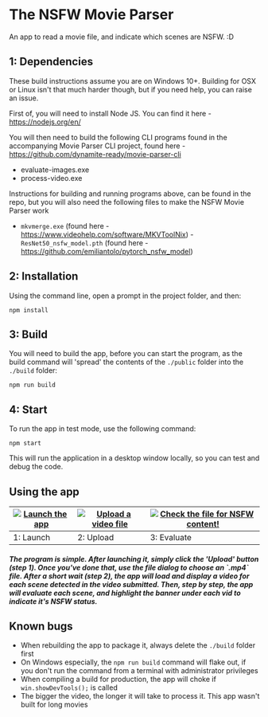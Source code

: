 # The NSFW Movie Parser

An app to read a movie file, and indicate which scenes are NSFW. :D

## 1: Dependencies

These build instructions assume you are on Windows 10+. 
Building for OSX or Linux isn't that much harder though, but if you need help, you can raise an issue.

First of, you will need to install Node JS. You can find it here - https://nodejs.org/en/

You will then need to build the following CLI programs found in the accompanying Movie Parser CLI project,
found here - https://github.com/dynamite-ready/movie-parser-cli

- evaluate-images.exe
- process-video.exe

Instructions for building and running programs above, can be found in the repo, but you will also
need the following files to make the NSFW Movie Parser work

- `mkvmerge.exe` (found here - https://www.videohelp.com/software/MKVToolNix)
-`ResNet50_nsfw_model.pth` (found here - https://github.com/emiliantolo/pytorch_nsfw_model)

## 2: Installation

Using the command line, open a prompt in the project folder, and then:

```
npm install
```

## 3: Build

You will need to build the app, before you can start the program, as the build command will 'spread' the contents of the `./public` 
folder into the `./build` folder:

```
npm run build
```

## 4: Start

To run the app in test mode, use the following command:

```
npm start
```

This will run the application in a desktop window locally, so you can test and debug the code.

## Using the app

| [![Launch the app](https://i.imgur.com/k9xZiHuh.png)](https://i.imgur.com/k9xZiHu.png) | [![Upload a video file](https://i.imgur.com/SIhRieth.png)](https://i.imgur.com/SIhRiet.png) | [![Check the file for NSFW content!](https://i.imgur.com/L3C9CKmh.png)](https://i.imgur.com/L3C9CKm.png) |
| -------------------------------------------------------------------------------------- | ------------------------------------------------------------------------------------------- | -------------------------------------------------------------------------------------------------------- |
| 1: Launch                                                                              | 2: Upload                                                                                   | 3: Evaluate                                                                                              |

#### *The program is simple. After launching it, simply click the 'Upload' button (step 1). Once you've done that, use the file dialog to choose an \`.mp4\` file. After a short wait (step 2), the app will load and display a video for each scene detected in the video submitted. Then, step by step, the app will evaluate each scene, and highlight the banner under each vid to indicate it's NSFW status.*

## Known bugs

- When rebuilding the app to package it, always delete the `./build` folder first
- On Windows especially, the `npm run build` command will flake out, if you don't run the command from a terminal with administrator privileges
- When compiling a build for production, the app will choke if `win.showDevTools();` is called
- The bigger the video, the longer it will take to process it. This app wasn't built for long movies